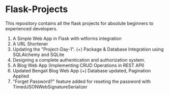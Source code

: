 # Flask-Projects
This repository contains all the flask projects for absolute beginners to experienced developers.

1. A Simple Web App in Flask with wtforms integration
2. A URL Shortener
3. Updating the "Project-Day-1". (+) Package & Database Integration using SQLAlchemy and SQLite
4. Designing a complete authentication and authorization system.
5. A Blog Web App (Implementing CRUD Operations in REST API)
6. Updated Bengali Blog Web App (+) Database updated, Pagination Applied
7. "Forget Password?" feature added for reseting the password with TimedJSONWebSignatureSerializer
